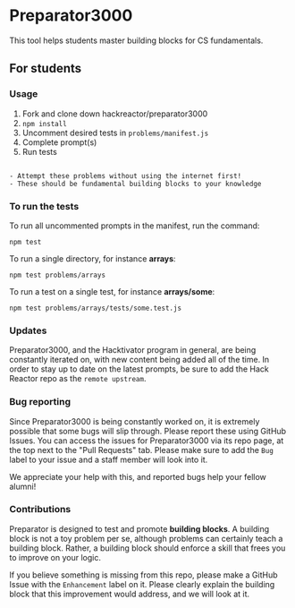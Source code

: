 # Preparator3000
This tool helps students master building blocks for CS fundamentals.

## For students
### Usage

1. Fork and clone down hackreactor/preparator3000
2. `npm install`
3. Uncomment desired tests in `problems/manifest.js`
4. Complete prompt(s)
5. Run tests

~~~

- Attempt these problems without using the internet first! 
- These should be fundamental building blocks to your knowledge

~~~

### To run the tests
To run all uncommented prompts in the manifest, run the command:

`npm test`

To run a single directory, for instance **arrays**:

`npm test problems/arrays`

To run a test on a single test, for instance **arrays/some**:

`npm test problems/arrays/tests/some.test.js`

### Updates
Preparator3000, and the Hacktivator program in general, are being constantly iterated on, with new content being added all of the time. In order to stay up to date on the latest prompts, be sure to add the Hack Reactor repo as the `remote upstream`. 


### Bug reporting
Since Preparator3000 is being constantly worked on, it is extremely possible that some bugs will slip through. Please report these using GitHub Issues. You can access the issues for Preparator3000 via its repo page, at the top next to the "Pull Requests" tab. Please make sure to add the `Bug` label to your issue and a staff member will look into it.

We appreciate your help with this, and reported bugs help your fellow alumni!

### Contributions
Preparator is designed to test and promote **building blocks**. A building block is not a toy problem per se, although problems can certainly teach a building block. Rather, a building block should enforce a skill that frees you to improve on your logic. 

If you believe something is missing from this repo, please make a GitHub Issue with the `Enhancement` label on it. Please clearly explain the building block that this improvement would address, and we will look at it. 
